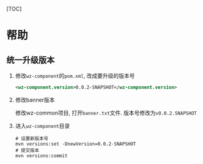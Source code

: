 [TOC]

# 帮助

## 统一升级版本

1. 修改`wz-component`的`pom.xml`, 改成要升级的版本号

   ```xml
   <wz-component.version>0.0.2-SNAPSHOT</wz-component.version>
   ```
   
2. 修改banner版本

   修改wz-common项目, 打开`banner.txt`文件. 版本号修改为`v0.0.2.SNAPSHOT`
   
3. 进入`wz-component`目录

   ```shell
   # 设置新版本号
   mvn versions:set -DnewVersion=0.0.2-SNAPSHOT
   # 提交版本
   mvn versions:commit
   ```

